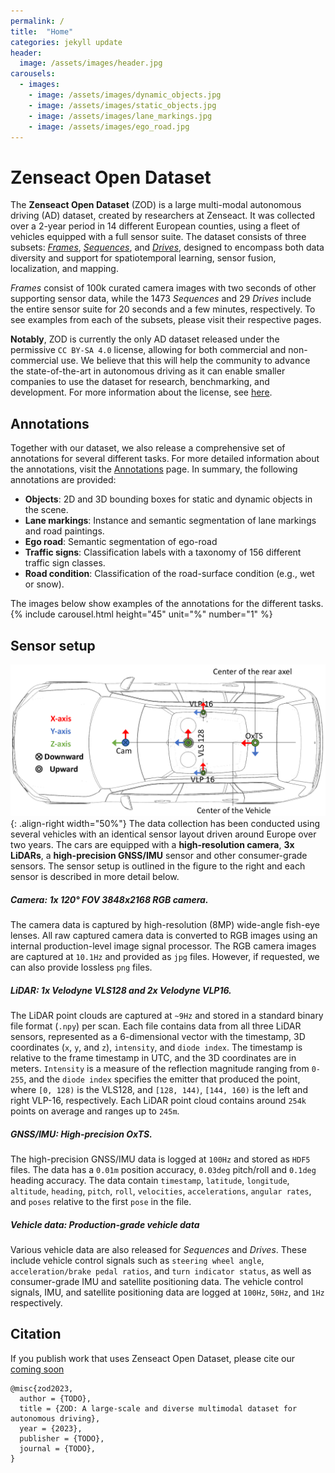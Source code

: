 ```yaml
---
permalink: /
title:  "Home"
categories: jekyll update
header:
  image: /assets/images/header.jpg
carousels:
  - images:
    - image: /assets/images/dynamic_objects.jpg
    - image: /assets/images/static_objects.jpg
    - image: /assets/images/lane_markings.jpg
    - image: /assets/images/ego_road.jpg
---
```


# Zenseact Open Dataset
The **Zenseact Open Dataset** (ZOD) is a large multi-modal autonomous driving (AD) dataset, created by researchers at Zenseact. It was collected over a 2-year period in 14 different European counties, using a fleet of vehicles equipped with a full sensor suite. The dataset consists of three subsets: [*Frames*](/frames), [*Sequences*](/sequences), and [*Drives*](/drives), designed to encompass both data diversity and support for spatiotemporal learning, sensor fusion, localization, and mapping.

*Frames* consist of 100k curated camera images with two seconds of other supporting sensor data, while the 1473 *Sequences* and 29 *Drives* include the entire sensor suite for 20 seconds and a few minutes, respectively. To see examples from each of the subsets, please visit their respective pages.

**Notably**, ZOD is currently the only AD dataset released under the permissive `CC BY-SA 4.0` license, allowing for both commercial and non-commercial use. We believe that this will help the community to advance the state-of-the-art in autonomous driving as it can enable smaller companies to use the dataset for research, benchmarking, and development. For more information about the license, see [here](/license).

## Annotations
Together with our dataset, we also release a comprehensive set of annotations for several different tasks. For more detailed information about the annotations, visit the [Annotations](/annotations) page. In summary, the following annotations are provided:
- **Objects**: 2D and 3D bounding boxes for static and dynamic objects in the scene.
- **Lane markings**: Instance and semantic segmentation of lane markings and road paintings.
- **Ego road**: Semantic segmentation of ego-road
- **Traffic signs**: Classification labels with a taxonomy of 156 different traffic sign classes.
- **Road condition**: Classification of the road-surface condition (e.g., wet or snow).

The images below show examples of the annotations for the different tasks.
 {% include carousel.html height="45" unit="%" number="1" %}

## Sensor setup
![Sensor setup](/assets/images/sensor_positions.png){: .align-right width="50%"}
The data collection has been conducted using several vehicles with an identical sensor layout driven around Europe over two years. The cars are equipped with a **high-resolution camera**, **3x LiDARs**, a **high-precision GNSS/IMU** sensor and other consumer-grade sensors. The sensor setup is outlined in the figure to the right and each sensor is described in more detail below.
##### Camera: 1x 120&deg; FOV 3848x2168 RGB camera.
The camera data is captured by high-resolution (8MP) wide-angle fish-eye lenses. All raw captured camera data is converted to RGB images using an internal production-level image signal processor. The RGB camera images are captured at `10.1Hz` and provided as `jpg` files. However, if requested, we can also provide lossless `png` files.
##### LiDAR: 1x Velodyne VLS128 and 2x Velodyne VLP16.

The LiDAR point clouds are captured at `~9Hz` and stored in a standard binary file format (`.npy`) per scan. Each file contains data from all three LiDAR sensors, represented as a 6-dimensional vector with the timestamp, 3D coordinates (`x`, `y`, and `z`), `intensity`, and `diode index`. The timestamp is relative to the frame timestamp in UTC, and the 3D coordinates are in meters. `Intensity` is a measure of the reflection magnitude ranging from `0-255`, and the `diode index` specifies the emitter that produced the point, where `[0, 128)` is the VLS128, and `[128, 144)`, `[144, 160)` is the left and right VLP-16, respectively. Each LiDAR point cloud contains around `254k` points on average and ranges up to `245m`.
##### GNSS/IMU: High-precision OxTS.
The high-precision GNSS/IMU data is logged at `100Hz` and stored as `HDF5` files. The data has a `0.01m` position accuracy, `0.03deg` pitch/roll and `0.1deg` heading accuracy. The data contain `timestamp`, `latitude`, `longitude`, `altitude`, `heading`, `pitch`, `roll`, `velocities`, `accelerations`, `angular rates`, and `poses` relative to the first `pose` in the file.
##### Vehicle data: Production-grade vehicle data
Various vehicle data are also released for *Sequences* and *Drives*. These include vehicle control signals such as `steering wheel angle`, `acceleration/brake pedal ratios`, and `turn indicator status`, as well as consumer-grade IMU and satellite positioning data. The vehicle control signals, IMU, and satellite positioning data are logged at `100Hz`, `50Hz`, and `1Hz` respectively.

## Citation
If you publish work that uses Zenseact Open Dataset, please cite our [coming soon]()

```
@misc{zod2023,
  author = {TODO},
  title = {ZOD: A large-scale and diverse multimodal dataset for autonomous driving},
  year = {2023},
  publisher = {TODO},
  journal = {TODO},
}
```